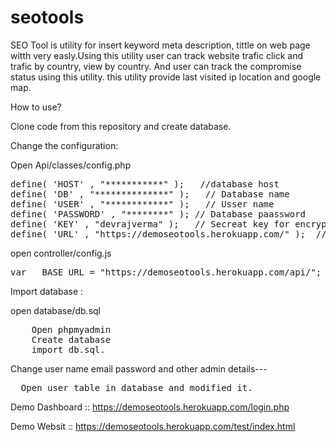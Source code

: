 # seotools

SEO Tool is utility for insert keyword meta description, tittle on web page witth very easly.Using  this utility user can track website trafic 
click and trafic by country, view by country. And  user can track the compromise status using this utility. this utility provide last visited ip
location and google map.

How to use? 

Clone code from this repository and create database.

Change the configuration: 

Open Api/classes/config.php

<pre>
define( 'HOST' , "***********" );   //database host
define( 'DB' , "**************" );   // Database name
define( 'USER' , "************" );   // Usser name 
define( 'PASSWORD' , "********" ); // Database paassword
define( 'KEY' , "devrajverma" );   // Secreat key for encrypt you information
define( 'URL' , "https://demoseotools.herokuapp.com/" );  // url of utility where you want to install it.
</pre>


open controller/config.js
<pre>
var __BASE_URL = "https://demoseotools.herokuapp.com/api/";  //change your api url
</pre>

Import database : 

open database/db.sql
<pre>
    Open phpmyadmin
    Create database 
    import db.sql.
</pre>

Change user name email password and other admin details---

<pre>
  Open user table in database and modified it.
</pre>


Demo Dashboard :: https://demoseotools.herokuapp.com/login.php

Demo Websit :: https://demoseotools.herokuapp.com/test/index.html







